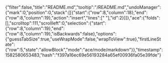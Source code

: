 {"filter":false,"title":"README.md","tooltip":"/README.md","undoManager":{"mark":0,"position":0,"stack":[[{"start":{"row":8,"column":18},"end":{"row":8,"column":19},"action":"insert","lines":[" "],"id":2}]]},"ace":{"folds":[],"scrolltop":111,"scrollleft":0,"selection":{"start":{"row":8,"column":19},"end":{"row":8,"column":19},"isBackwards":false},"options":{"guessTabSize":true,"useWrapMode":false,"wrapToView":true},"firstLineState":{"row":5,"state":"allowBlock","mode":"ace/mode/markdown"}},"timestamp":1582580653483,"hash":"f397a16ec69e56193284a65ef00936fa05e39fde"}